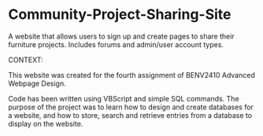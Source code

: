 Community-Project-Sharing-Site
==============================

A website that allows users to sign up and create pages to share their furniture projects. Includes forums and admin/user account types.

CONTEXT:

This website was created for the fourth assignment of BENV2410 Advanced Webpage Design. 

Code has been written using VBScript and simple SQL commands. The purpose of the project was to learn how to design and create databases for a website, and how to store, search and retrieve entries from a database to display on the website.
